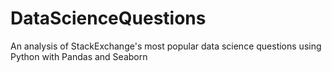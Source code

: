 # DataScienceQuestions
An analysis of  StackExchange's most popular data science questions using Python with Pandas and Seaborn
